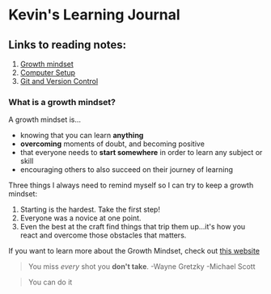 # Kevin's Learning Journal

## Links to reading notes:
1. [Growth mindset](growth-mindset.md)
1. [Computer Setup](computer-setup.md)
1. [Git and Version Control](git-github.md)

### What is a growth mindset?

A growth mindset is...
- knowing that you can learn **anything**
- **overcoming** moments of doubt, and becoming positive 
- that everyone needs to **start somewhere** in order to learn any subject or skill
- encouraging others to also succeed on their journey of learning

Three things I always need to remind myself so I can try to keep a growth mindset:
1. Starting is the hardest. Take the first step!
1. Everyone was a novice at one point.
1. Even the best at the craft find things that trip them up...it's how you react and overcome those obstacles that matters.

If you want to learn more about the Growth Mindset, check out [this website](https://www.atlassian.com/blog/inside-atlassian/growth-mindset) 

> You miss *every* shot you **don't take**. 
> -Wayne Gretzky
> -Michael Scott

> You can do it
